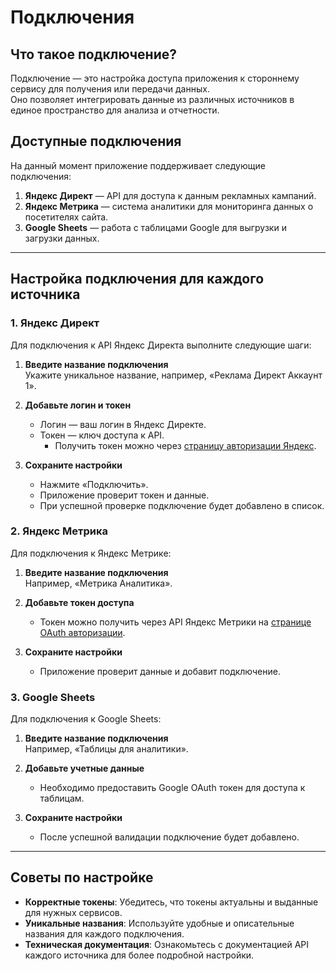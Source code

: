 # Подключения

## Что такое подключение?

Подключение — это настройка доступа приложения к стороннему сервису для получения или передачи данных.  
Оно позволяет интегрировать данные из различных источников в единое пространство для анализа и отчетности.

## Доступные подключения

На данный момент приложение поддерживает следующие подключения:

1. **Яндекс Директ** — API для доступа к данным рекламных кампаний.
2. **Яндекс Метрика** — система аналитики для мониторинга данных о посетителях сайта.
3. **Google Sheets** — работа с таблицами Google для выгрузки и загрузки данных.

---

## Настройка подключения для каждого источника

### 1. Яндекс Директ

Для подключения к API Яндекс Директа выполните следующие шаги:

1. **Введите название подключения**  
   Укажите уникальное название, например, «Реклама Директ Аккаунт 1».

2. **Добавьте логин и токен**  
   - Логин — ваш логин в Яндекс Директе.  
   - Токен — ключ доступа к API.  
     - Получить токен можно через [страницу авторизации Яндекс](https://oauth.yandex.ru).  

3. **Сохраните настройки**  
   - Нажмите «Подключить».  
   - Приложение проверит токен и данные.  
   - При успешной проверке подключение будет добавлено в список.

### 2. Яндекс Метрика

Для подключения к Яндекс Метрике:

1. **Введите название подключения**  
   Например, «Метрика Аналитика».

2. **Добавьте токен доступа**  
   - Токен можно получить через API Яндекс Метрики на [странице OAuth авторизации](https://oauth.yandex.ru).  

3. **Сохраните настройки**  
   - Приложение проверит данные и добавит подключение.

### 3. Google Sheets

Для подключения к Google Sheets:

1. **Введите название подключения**  
   Например, «Таблицы для аналитики».

2. **Добавьте учетные данные**  
   - Необходимо предоставить Google OAuth токен для доступа к таблицам.

3. **Сохраните настройки**  
   - После успешной валидации подключение будет добавлено.

---

## Советы по настройке

- **Корректные токены**: Убедитесь, что токены актуальны и выданные для нужных сервисов.  
- **Уникальные названия**: Используйте удобные и описательные названия для каждого подключения.  
- **Техническая документация**: Ознакомьтесь с документацией API каждого источника для более подробной настройки.
